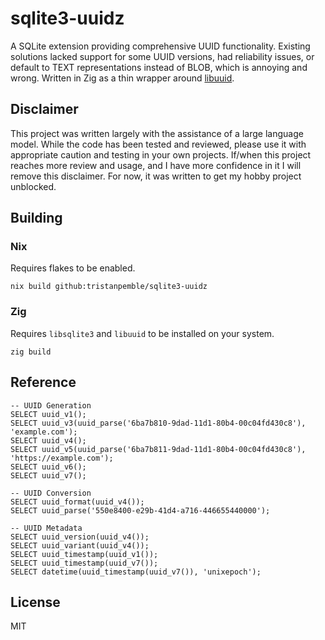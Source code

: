 # sqlite3-uuidz

A SQLite extension providing comprehensive UUID functionality. Existing solutions lacked support for some UUID versions, had reliability issues, or default
to TEXT representations instead of BLOB, which is annoying and wrong. Written in Zig as a thin wrapper around [libuuid](https://github.com/util-linux/util-linux/tree/master/libuuid).

## Disclaimer

This project was written largely with the assistance of a large language model. While the code has been tested and reviewed, please use it with appropriate caution and testing in your own projects. If/when this project reaches more review and usage, and I have more confidence in it I will remove this disclaimer.
For now, it was written to get my hobby project unblocked.

## Building

### Nix

Requires flakes to be enabled.

```
nix build github:tristanpemble/sqlite3-uuidz
```

### Zig

Requires `libsqlite3` and `libuuid` to be installed on your system.

```
zig build
```

## Reference

```sqlite
-- UUID Generation
SELECT uuid_v1();
SELECT uuid_v3(uuid_parse('6ba7b810-9dad-11d1-80b4-00c04fd430c8'), 'example.com');
SELECT uuid_v4();
SELECT uuid_v5(uuid_parse('6ba7b811-9dad-11d1-80b4-00c04fd430c8'), 'https://example.com');
SELECT uuid_v6();
SELECT uuid_v7();

-- UUID Conversion
SELECT uuid_format(uuid_v4());
SELECT uuid_parse('550e8400-e29b-41d4-a716-446655440000');

-- UUID Metadata
SELECT uuid_version(uuid_v4());
SELECT uuid_variant(uuid_v4());
SELECT uuid_timestamp(uuid_v1());
SELECT uuid_timestamp(uuid_v7());
SELECT datetime(uuid_timestamp(uuid_v7()), 'unixepoch');
```

## License

MIT
